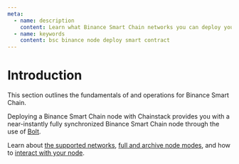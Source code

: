 ```yaml
---
meta:
  - name: description
    content: Learn what Binance Smart Chain networks you can deploy your nodes on, how to deploy a smart contract, how to connect to your Binance Smart Chain node.
  - name: keywords
    content: bsc binance node deploy smart contract
---
```


# Introduction

This section outlines the fundamentals of and operations for Binance Smart Chain.

Deploying a Binance Smart Chain node with Chainstack provides you with a near-instantly fully synchronized Binance Smart Chain node through the use of [Bolt](/glossary/bolt).

Learn about [the supported networks](/operations/binance/networks), [full and archive node modes](/operations/binance/modes), and how to [interact with your node](/operations/binance/tools).